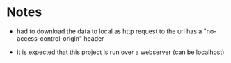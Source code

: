 # Notes

- had to download the data to local as http request to the url has a "no-access-control-origin" header

- it is expected that this project is run over a webserver (can be localhost)
